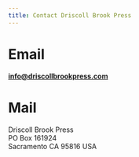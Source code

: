 ```yaml
---
title: Contact Driscoll Brook Press
---
```


# Email

**[info@driscollbrookpress.com](mailto:info@driscollbrookpress.com)**

# Mail

Driscoll Brook Press<br />
PO Box 161924<br />
Sacramento CA 95816 USA
